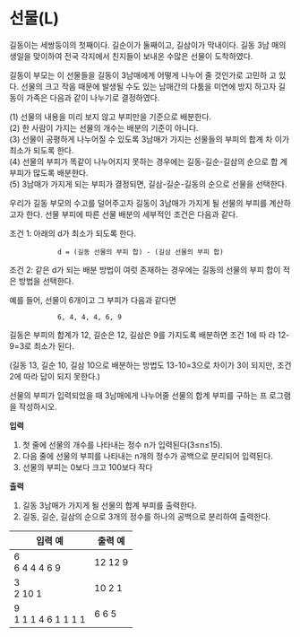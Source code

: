 선물(L)
====================================

길동이는 세쌍둥이의 첫째이다. 길순이가 둘째이고, 길삼이가 막내이다. 길동 3남
매의 생일을 맞이하여 전국 각지에서 친지들이 보내온 수많은 선물이 도착하였다.
 
길동이 부모는 이 선물들을 길동이 3남매에게 어떻게 나누어 줄 것인가로 고민하
고 있다. 선물의 크고 작음 때문에 발생될 수도 있는 남매간의 다툼을 미연에 방지
하고자 길동이 가족은 다음과 같이 나누기로 결정하였다.

(1) 선물의 내용을 미리 보지 않고 부피만을 기준으로 배분한다.  
(2) 한 사람이 가지는 선물의 개수는 배분의 기준이 아니다.  
(3) 선물이 공평하게 나누어질 수 있도록 3남매가 가지는 선물들의 부피의 합계 차
이가 최소가 되도록 한다.  
(4) 선물의 부피가 똑같이 나누어지지 못하는 경우에는 길동-길순-길삼의 순으로 합
계 부피가 많도록 배분한다.  
(5) 3남매가 가지게 되는 부피가 결정되면, 길삼-길순-길동의 순으로 선물을 선택한다.  

우리가 길동 부모의 수고를 덜어주고자 길동이 3남매가 가지게 될 선물의 부피를
계산하고자 한다. 선물 부피에 따른 선물 배분의 세부적인 조건은 다음과 같다.

조건 1: 아래의 d가 최소가 되도록 한다.

                d = (길동 선물의 부피 합) - (길삼 선물의 부피 합)

조건 2: 같은 d가 되는 배분 방법이 여럿 존재하는 경우에는 길동의 선물의 부피
합이 적은 방법을 선택한다.

예를 들어, 선물이 6개이고 그 부피가 다음과 같다면

                6, 4, 4, 4, 6, 9

길동은 부피의 합계가 12, 길순은 12, 길삼은 9를 가지도록 배분하면 조건 1에 따
라 12-9=3로 최소가 된다.

(길동 13, 길순 10, 길삼 10으로 배분하는 방법도 13-10=3으로 차이가 3이 되지만,
조건 2에 따라 답이 되지 못한다.)

선물의 부피가 입력되었을 때 3남매에게 나누어줄 선물의 합계 부피를 구하는 프
로그램을 작성하시오.

**입력** 

 1. 첫 줄에 선물의 개수를 나타내는 정수 n가 입력된다(3≤n≤15).
 2. 다음 줄에 선물의 부피를 나타내는 n개의 정수가 공백으로 분리되어 입력된다.
 3. 선물의 부피는 0보다 크고 100보다 작다

**출력**  

 1. 길동 3남매가 가지게 될 선물의 합계 부피를 출력한다.
 2. 길동, 길순, 길삼의 순으로 3개의 정수를 하나의 공백으로 분리하여 출력한다.


| 입력 예 | 출력 예     |
|---|---|
| 6 <br >  6 4 4 4 6 9 | 12 12 9 |
| 3 <br >  2 10 1 | 10 2 1 |
| 9 <br >  1 1 1 4 6 1 1 1 1 | 6 6 5 |